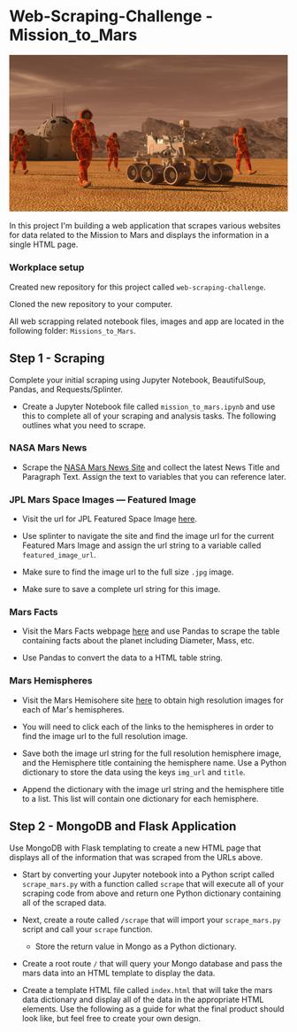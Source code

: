 # Web-Scraping-Challenge - Mission_to_Mars

![mission_to_mars](Mission_to_Mars/Images/mission_to_mars.png)



In this project I'm building a web application that scrapes various websites for data related to the Mission to Mars and displays the information in a single HTML page.

### Workplace setup

Created new repository for this project called `web-scraping-challenge`.

Cloned the new repository to your computer.

All web scrapping related notebook files, images and app are located in the following folder: `Missions_to_Mars`.

## Step 1 - Scraping

Complete your initial scraping using Jupyter Notebook, BeautifulSoup, Pandas, and Requests/Splinter.

* Create a Jupyter Notebook file called `mission_to_mars.ipynb` and use this to complete all of your scraping and analysis tasks. The following outlines what you need to scrape.

### NASA Mars News

* Scrape the [NASA Mars News Site](https://redplanetscience.com/) and collect the latest News Title and Paragraph Text. Assign the text to variables that you can reference later.

### JPL Mars Space Images — Featured Image

* Visit the url for JPL Featured Space Image [here](https://spaceimages-mars.com/).

* Use splinter to navigate the site and find the image url for the current Featured Mars Image and assign the url string to a variable called `featured_image_url`.

* Make sure to find the image url to the full size `.jpg` image.

* Make sure to save a complete url string for this image.

### Mars Facts

* Visit the Mars Facts webpage [here](https://galaxyfacts-mars.com/) and use Pandas to scrape the table containing facts about the planet including Diameter, Mass, etc.

* Use Pandas to convert the data to a HTML table string.

### Mars Hemispheres

* Visit the Mars Hemisohere site [here](https://marshemispheres.com/) to obtain high resolution images for each of Mar's hemispheres.

* You will need to click each of the links to the hemispheres in order to find the image url to the full resolution image.

* Save both the image url string for the full resolution hemisphere image, and the Hemisphere title containing the hemisphere name. Use a Python dictionary to store the data using the keys `img_url` and `title`.

* Append the dictionary with the image url string and the hemisphere title to a list. This list will contain one dictionary for each hemisphere.


## Step 2 - MongoDB and Flask Application

Use MongoDB with Flask templating to create a new HTML page that displays all of the information that was scraped from the URLs above.

* Start by converting your Jupyter notebook into a Python script called `scrape_mars.py` with a function called `scrape` that will execute all of your scraping code from above and return one Python dictionary containing all of the scraped data.

* Next, create a route called `/scrape` that will import your `scrape_mars.py` script and call your `scrape` function.

  * Store the return value in Mongo as a Python dictionary.

* Create a root route `/` that will query your Mongo database and pass the mars data into an HTML template to display the data.

* Create a template HTML file called `index.html` that will take the mars data dictionary and display all of the data in the appropriate HTML elements. Use the following as a guide for what the final product should look like, but feel free to create your own design.






